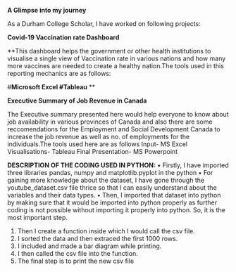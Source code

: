 **A Glimpse into my journey**

As a Durham College Scholar, I have worked on following projects:


**Covid-19 Vaccination rate Dashboard**

**This dashboard helps the government or other health institutions to visualise a single view of Vaccination rate in various nations and how many more vaccines are needed to create a healthy nation.The tools used in this reporting mechanics are as follows:

#**Microsoft Excel
#Tableau**
**


**Executive Summary of Job Revenue in Canada**

The Executive summary presented here would help everyone to know about job availability in various provinces of Canada and also there are some reccomendations for the Employment and Social Development Canada to increase  the job revenue as well as no. of employments for the individuals.The tools used here are as follows
 Input- MS Excel
 Visualisations- Tableau
 Final Presentation- MS Powerpoint
 



**DESCRIPTION OF THE CODING USED IN PYTHON:**
•	Firstly, I have imported three libraries pandas, numpy and matplotlib.pyplot in the python
•	For gaining more knowledge about the dataset, I have gone through the youtube_dataset.csv file thrice so that I can easily understand about the variables and their data types. 
•	Then, I imported that dataset into python by making sure that it would be imported into python properly as further coding is not possible without importing it properly into python. So, it is the most important step.
1.	Then I create a function inside which I would call the csv file. 
2.	I sorted the data and then extraced the first 1000 rows.
3.	I included and made a bar diagram while printing.
4.	I then called the csv file into the function.
5.	The final step is to print the new csv file
